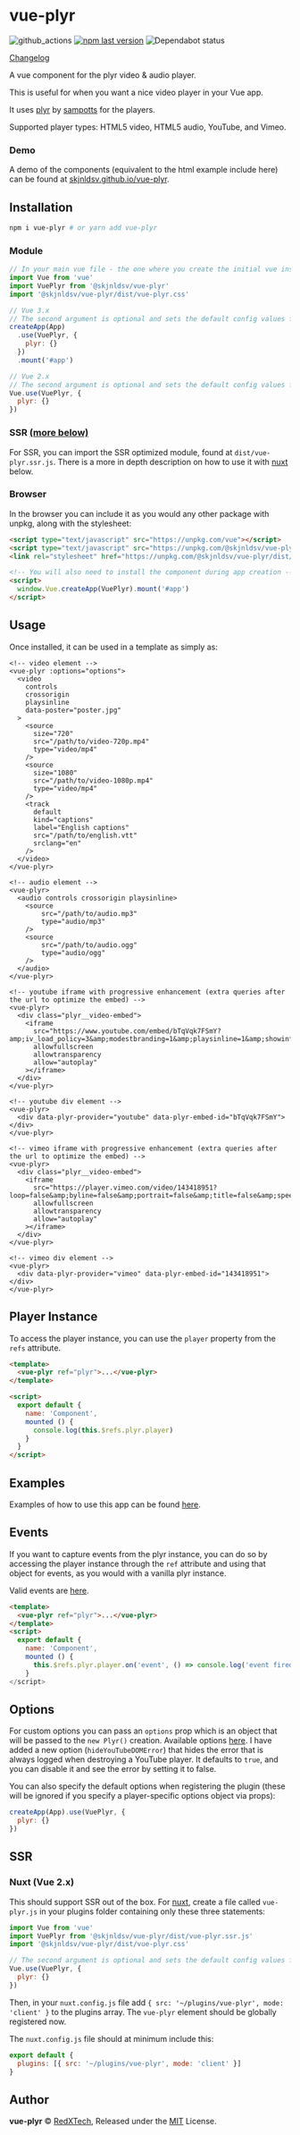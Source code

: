 # vue-plyr
![github_actions](https://img.shields.io/github/checks-status/skjnldsv/vue-plyr/master?style=flat-square)
[![npm last version](https://img.shields.io/npm/v/@skjnldsv/vue-plyr.svg?style=flat-square)](https://www.npmjs.com/package/@skjnldsv/vue-plyr)
![Dependabot status](https://img.shields.io/badge/Dependabot-enabled-brightgreen.svg?longCache=true&style=flat-square&logo=dependabot)

[Changelog](https://github.com/skjnldsv/vue-plyr/blob/master/changelog.md)

A vue component for the plyr video & audio player.

This is useful for when you want a nice video player in your Vue app.

It uses [plyr](https://plyr.io) by [sampotts](https://github.com/sampotts) for the players.

Supported player types: HTML5 video, HTML5 audio, YouTube, and Vimeo.

### Demo
A demo of the components (equivalent to the html example include here) can be found at
[skjnldsv.github.io/vue-plyr](https://skjnldsv.github.io/vue-plyr/).

## Installation
```bash
npm i vue-plyr # or yarn add vue-plyr
```

### Module
```js
// In your main vue file - the one where you create the initial vue instance.
import Vue from 'vue'
import VuePlyr from '@skjnldsv/vue-plyr'
import '@skjnldsv/vue-plyr/dist/vue-plyr.css'

// Vue 3.x
// The second argument is optional and sets the default config values for every player.
createApp(App)
  .use(VuePlyr, {
    plyr: {}
  })
  .mount('#app')

// Vue 2.x
// The second argument is optional and sets the default config values for every player.
Vue.use(VuePlyr, {
  plyr: {}
})
```

### SSR [(more below)](#ssr)
For SSR, you can import the SSR optimized module, found at `dist/vue-plyr.ssr.js`. There is a more in depth description
on how to use it with [nuxt](#nuxt) below.

### Browser
In the browser you can include it as you would any other package with unpkg, along with the stylesheet:

```html
<script type="text/javascript" src="https://unpkg.com/vue"></script>
<script type="text/javascript" src="https://unpkg.com/@skjnldsv/vue-plyr"></script>
<link rel="stylesheet" href="https://unpkg.com/@skjnldsv/vue-plyr/dist/vue-plyr.css" />

<!-- You will also need to install the component during app creation -->
<script>
  window.Vue.createApp(VuePlyr).mount('#app')
</script>
```

## Usage
Once installed, it can be used in a template as simply as:

```vue
<!-- video element -->
<vue-plyr :options="options">
  <video
    controls
    crossorigin
    playsinline
    data-poster="poster.jpg"
  >
    <source
      size="720"
      src="/path/to/video-720p.mp4"
      type="video/mp4"
    />
    <source
      size="1080"
      src="/path/to/video-1080p.mp4"
      type="video/mp4"
    />
    <track
      default
      kind="captions"
      label="English captions"
      src="/path/to/english.vtt"
      srclang="en"
    />
  </video>
</vue-plyr>

<!-- audio element -->
<vue-plyr>
  <audio controls crossorigin playsinline>
    <source
        src="/path/to/audio.mp3"
        type="audio/mp3"
    />
    <source
        src="/path/to/audio.ogg"
        type="audio/ogg"
    />
  </audio>
</vue-plyr>

<!-- youtube iframe with progressive enhancement (extra queries after the url to optimize the embed) -->
<vue-plyr>
  <div class="plyr__video-embed">
    <iframe
      src="https://www.youtube.com/embed/bTqVqk7FSmY?amp;iv_load_policy=3&amp;modestbranding=1&amp;playsinline=1&amp;showinfo=0&amp;rel=0&amp;enablejsapi=1"
      allowfullscreen
      allowtransparency
      allow="autoplay"
    ></iframe>
  </div>
</vue-plyr>

<!-- youtube div element -->
<vue-plyr>
  <div data-plyr-provider="youtube" data-plyr-embed-id="bTqVqk7FSmY"></div>
</vue-plyr>

<!-- vimeo iframe with progressive enhancement (extra queries after the url to optimize the embed) -->
<vue-plyr>
  <div class="plyr__video-embed">
    <iframe
      src="https://player.vimeo.com/video/143418951?loop=false&amp;byline=false&amp;portrait=false&amp;title=false&amp;speed=true&amp;transparent=0&amp;gesture=media"
      allowfullscreen
      allowtransparency
      allow="autoplay"
    ></iframe>
  </div>
</vue-plyr>

<!-- vimeo div element -->
<vue-plyr>
  <div data-plyr-provider="vimeo" data-plyr-embed-id="143418951"></div>
</vue-plyr>
```

## Player Instance
To access the player instance, you can use the `player` property from the `refs` attribute.

```html
<template>
  <vue-plyr ref="plyr">...</vue-plyr>
</template>

<script>
  export default {
    name: 'Component',
    mounted () {
      console.log(this.$refs.plyr.player)
    }
  }
</script>
```

## Examples
Examples of how to use this app can be found [here](https://github.com/skjnldsv/vue-plyr/tree/master/examples).

## Events
If you want to capture events from the plyr instance, you can do so by accessing the player instance through the `ref`
attribute and using that object for events, as you would with a vanilla plyr instance.

Valid events are [here](https://github.com/sampotts/plyr#events).

```html
<template>
  <vue-plyr ref="plyr">...</vue-plyr>
</template>
<script>
  export default {
    name: 'Component',
    mounted () {
      this.$refs.plyr.player.on('event', () => console.log('event fired'))
    }
</script>
```

## Options
For custom options you can pass an `options` prop which is an object that will be passed to the `new Plyr()` creation.
Available options
[here](https://github.com/sampotts/plyr#options). I have added a new option (`hideYouTubeDOMError`) that hides the error
that is always logged when destroying a YouTube player. It defaults to `true`, and you can disable it and see the error
by setting it to false.

You can also specify the default options when registering the plugin
(these will be ignored if you specify a player-specific options object via props):

```js
createApp(App).use(VuePlyr, {
  plyr: {}
})
```

## SSR
### Nuxt (Vue 2.x)
This should support SSR out of the box. For [nuxt](https://nuxtjs.org/), create a file called `vue-plyr.js` in your
plugins folder containing only these three statements:

```js
import Vue from 'vue'
import VuePlyr from '@skjnldsv/vue-plyr/dist/vue-plyr.ssr.js'
import '@skjnldsv/vue-plyr/dist/vue-plyr.css'

// The second argument is optional and sets the default config values for every player.
Vue.use(VuePlyr, {
  plyr: {}
})
```

Then, in your `nuxt.config.js` file add `{ src: '~/plugins/vue-plyr', mode: 'client' }` to the plugins array. The
`vue-plyr` element should be globally registered now.

The `nuxt.config.js` file should at minimum include this:

```js
export default {
  plugins: [{ src: '~/plugins/vue-plyr', mode: 'client' }]
}
```

## Author

**vue-plyr** © [RedXTech](https://github.com/redxtech), Released under the [MIT](./LICENSE.md) License.
